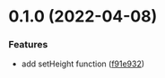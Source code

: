 # 0.1.0 (2022-04-08)


### Features

* add setHeight function ([f91e932](https://github.com/Gu-Miao/cesium-toolkit/commit/f91e93211bf03339fd7cf2cbe21ae54c3af58d13))



